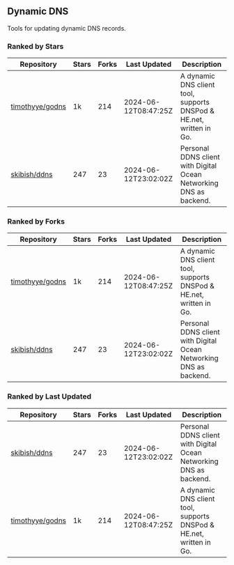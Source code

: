 ## Dynamic DNS

Tools for updating dynamic DNS records.

### Ranked by Stars

| Repository | Stars | Forks | Last Updated | Description | 
|------------|-------|-------|--------------|-------------|
| [timothyye/godns](https://github.com/timothyye/godns) | 1k | 214 | 2024-06-12T08:47:25Z |  A dynamic DNS client tool, supports DNSPod & HE.net, written in Go. |
| [skibish/ddns](https://github.com/skibish/ddns) | 247 | 23 | 2024-06-12T23:02:02Z |  Personal DDNS client with Digital Ocean Networking DNS as backend. |

### Ranked by Forks

| Repository | Stars | Forks | Last Updated | Description | 
|------------|-------|-------|--------------|-------------|
| [timothyye/godns](https://github.com/timothyye/godns) | 1k | 214 | 2024-06-12T08:47:25Z |  A dynamic DNS client tool, supports DNSPod & HE.net, written in Go. |
| [skibish/ddns](https://github.com/skibish/ddns) | 247 | 23 | 2024-06-12T23:02:02Z |  Personal DDNS client with Digital Ocean Networking DNS as backend. |

### Ranked by Last Updated

| Repository | Stars | Forks | Last Updated | Description | 
|------------|-------|-------|--------------|-------------|
| [skibish/ddns](https://github.com/skibish/ddns) | 247 | 23 | 2024-06-12T23:02:02Z |  Personal DDNS client with Digital Ocean Networking DNS as backend. |
| [timothyye/godns](https://github.com/timothyye/godns) | 1k | 214 | 2024-06-12T08:47:25Z |  A dynamic DNS client tool, supports DNSPod & HE.net, written in Go. |

